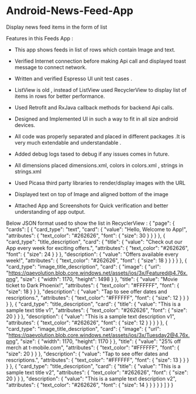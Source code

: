 # Android-News-Feed-App
Display news feed items in the form of list



Features in this Feeds App :

- This app shows feeds in list of rows which contain Image and text.

- Verified Internet connection before making Api call and displayed toast message to connect network.

- Written and verified Espresso UI unit test cases .

- ListView is old , instead of ListView used RecyclerView to display list of items in rows for better performance.

- Used Retrofit and RxJava callback methods for backend Api calls.

- Designed and Implemented UI in such a way to fit in all size android devices.

- All code was properly separated and placed in different packages .It is very much extendable and understandable .

- Added debug logs tased to debug if any issues comes in future.

- All dimensions placed dimensions.xml, colors in colors.xml , strings in strings.xml

- Used Picasa third party libraries to render/display images with the URL

- Displayed text on top of Image and aligned bottom of the image

- Attached App and Screenshots for Quick verification and better understanding of app output.


Below JSON format used to show the list in RecyclerView :
{
    "page": {
        "cards": [
            {
                "card_type": "text",
                "card": {
                    "value": "Hello, Welcome to App!",
                    "attributes": {
                        "text_color": "#262626",
                        "font": {
                            "size": 30
                        }
                    }
                }
            },
            {
                "card_type": "title_description",
                "card": {
                    "title": {
                        "value": "Check out our App every week for exciting offers.",
                        "attributes": {
                            "text_color": "#262626",
                            "font": {
                                "size": 24
                            }
                        }
                    },
                    "description": {
                        "value": "Offers available every week!",
                        "attributes": {
                            "text_color": "#262626",
                            "font": {
                                "size": 18
                            }
                        }
                    }
                }
            },
            {
                "card_type": "image_title_description",
                "card": {
                    "image": {
                        "url": "https://qaevolution.blob.core.windows.net/assets/ios/3x/Featured@4.76x.png",
                        "size": {
                            "width": 1170,
                            "height": 1498
                        }
                    },
                    "title": {
                        "value": "Movie ticket to Dark Phoenix!",
                        "attributes": {
                            "text_color": "#FFFFFF",
                            "font": {
                                "size": 18
                            }
                        }
                    },
                    "description": {
                        "value": "Tap to see offer dates and rescriptions.",
                        "attributes": {
                            "text_color": "#FFFFFF",
                            "font": {
                                "size": 12
                            }
                        }
                    }
                }
            },
            {
                "card_type": "title_description",
                "card": {
                    "title": {
                        "value": "This is a sample text title v1",
                        "attributes": {
                            "text_color": "#262626",
                            "font": {
                                "size": 20
                            }
                        }
                    },
                    "description": {
                        "value": "This is a sample text description v1",
                        "attributes": {
                            "text_color": "#262626",
                            "font": {
                                "size": 12
                            }
                        }
                    }
                }
            },
            {
                "card_type": "image_title_description",
                "card": {
                    "image": {
                        "url": "https://qaevolution.blob.core.windows.net/assets/ios/3x/Tuesday2@4.76x.png",
                        "size": {
                            "width": 1170,
                            "height": 1170
                        }
                    },
                    "title": {
                        "value": "25% off merch at t-mobile.com",
                        "attributes": {
                            "text_color": "#FFFFFF",
                            "font": {
                                "size": 20
                            }
                        }
                    },
                    "description": {
                        "value": "Tap to see offer dates and rescriptions.",
                        "attributes": {
                            "text_color": "#FFFFFF",
                            "font": {
                                "size": 13
                            }
                        }
                    }
                }
            },
            {
                "card_type": "title_description",
                "card": {
                    "title": {
                        "value": "This is a sample text title v2",
                        "attributes": {
                            "text_color": "#262626",
                            "font": {
                                "size": 20
                            }
                        }
                    },
                    "description": {
                        "value": "This is a sample text description v2",
                        "attributes": {
                            "text_color": "#262626",
                            "font": {
                                "size": 14
                            }
                        }
                    }
                }
            }
        ]
    }
}
